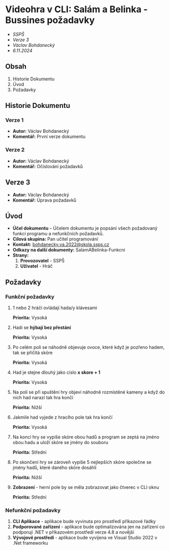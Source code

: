  # Videohra v CLI: Salám a Belinka - Bussines požadavky
* *SSPŠ*
* *Verze 3*
* *Václav Bohdanecký*
* *6.11.2024*

## Obsah
1. Historie Dokumentu
2. Úvod
3. Požadavky

## Historie Dokumentu
### Verze 1
* **Autor:** Václav Bohdanecký
* **Komentář:** První verze dokumentu

### Verze 2
* **Autor:** Václav Bohdanecký
* **Komentář:** Očíslování požadavků

## Verze 3
* **Autor:** Václav Bohdanecký
* **Komentář:** Úprava požadavků

## Úvod
* **Účel dokumentu** – Účelem dokumentu je popsání všech požadovaný funkcí programu a nefunkčních požadavků.
* **Cílová skupina:** Pan učitel programování
* **Kontakt:** bohdanecky.va.2022@skola.ssps.cz
* **Odkazy na další dokumenty:** SalamABelinka-Funkcni
* **Strany:** 
    1. **Provozovatel** - SSPŠ 
    2. **Uživatel** - Hráč

## Požadavky
### Funkční požadavky
1. 1 nebo 2 hráči ovládají hada/y klávesami

     **Priorita:** Vysoká

3. Hadi se **hýbají bez přestání**

     **Priorita:** Vysoká

4. Po celém poli se náhodně objevuje ovoce, které když je pozřeno hadem, tak se přičítá skóre

     **Priorita:** Vysoká

5. Had je stejne dlouhý jako cislo **x skore + 1**

     **Priorita:** Vysoká

6. Na poli se při spuštění hry objeví náhodně rozmístěné kameny a když do nich had narazí tak hra končí

     **Priorita:** Nižší

7. Jakmile had vyjede z hracího pole tak hra končí

     **Priorita:** Vysoká

8. Na konci hry se vypíše skóre obou hadů a program se zeptá na jméno obou hadu a uloží skóre se jmény do souboru

     **Priorita:** Střední

9. Po skončení hry se zároveň vypíše 5 nejlepších skóre společne se jmény hadů, které daného skóre dosáhli

    **Priorita:** Nižší

10. **Zobrazení** - herní pole by se měla zobrazovat jako čtverec v CLI oknu

     **Priorita:** Střední

### Nefunkční požadavky
1. **CLI Aplikace** - aplikace bude vyvinuta pro prostředí příkazové řádky
2. **Podporované zařízení** - aplikace bude optimalizována jen na zařízení co podporují .NET v příkazovém prostředí verze 4.8 a novější
3. **Vývojové prostředí** - aplikace bude vyvíjena ve Visual Studio 2022 v .Net frameworku
